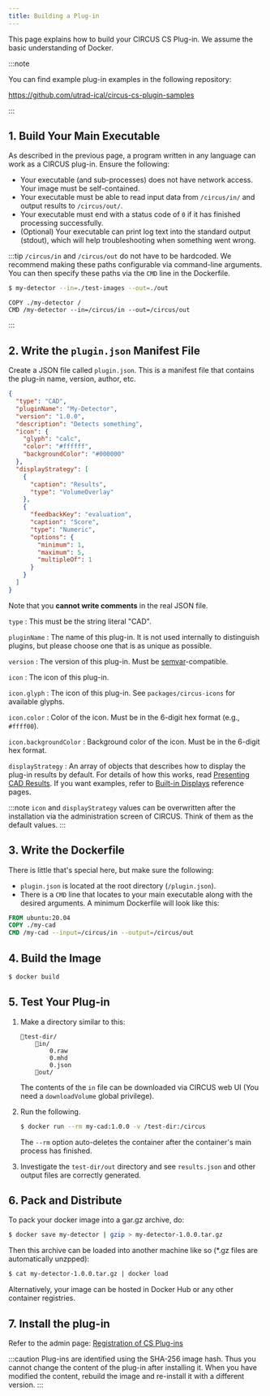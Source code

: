 ```yaml
---
title: Building a Plug-in
---
```


This page explains how to build your CIRCUS CS Plug-in. We assume the basic understanding of Docker.

:::note

You can find example plug-in examples in the following repository:

https://github.com/utrad-ical/circus-cs-plugin-samples

:::

## 1. Build Your Main Executable

As described in the previous page, a program written in any language can work as a CIRCUS plug-in. Ensure the following:

- Your executable (and sub-processes) does not have network access. Your image must be self-contained.
- Your executable must be able to read input data from `/circus/in/` and output results to `/circus/out/`.
- Your executable must end with a status code of `0` if it has finished processing successfully.
- (Optional) Your executable can print log text into the standard output (stdout), which will help troubleshooting when something went wrong.

:::tip
`/circus/in` and `/circus/out` do not have to be hardcoded. We recommend making these paths configurable via command-line arguments. You can then specify these paths via the `CMD` line in the Dockerfile.

```bash title="During the development..."
$ my-detector --in=./test-images --out=./out
```

```docker title="Dockerfile"
COPY ./my-detector /
CMD /my-detector --in=/circus/in --out=/circus/out
```

:::

## 2. Write the `plugin.json` Manifest File

Create a JSON file called `plugin.json`. This is a manifest file that contains the plug-in name, version, author, etc.

```json title="plugin.json"
{
  "type": "CAD",
  "pluginName": "My-Detector",
  "version": "1.0.0",
  "description": "Detects something",
  "icon": {
    "glyph": "calc",
    "color": "#ffffff",
    "backgroundColor": "#000000"
  },
  "displayStrategy": [
    {
      "caption": "Results",
      "type": "VolumeOverlay"
    },
    {
      "feedbackKey": "evaluation",
      "caption": "Score",
      "type": "Numeric",
      "options": {
        "minimum": 1,
        "maximum": 5,
        "multipleOf": 1
      }
    }
  ]
}
```

Note that you **cannot write comments** in the real JSON file.

`type`
: This must be the string literal "CAD".

`pluginName`
: The name of this plug-in. It is not used internally to distinguish plugins, but please choose one that is as unique as possible.

`version`
: The version of this plug-in. Must be [semvar](https://semver.org/)-compatible.

`icon`
: The icon of this plug-in.

`icon.glyph`
: The icon of this plug-in. See `packages/circus-icons` for available glyphs.

`icon.color`
: Color of the icon. Must be in the 6-digit hex format (e.g., `#ffff00`).

`icon.backgroundColor`
: Background color of the icon. Must be in the 6-digit hex format.

`displayStrategy`
: An array of objects that describes how to display the plug-in results by default. For details of how this works, read [Presenting CAD Results](./result-display.md). If you want examples, refer to [Built-in Displays](./displays/index.md) reference pages.

:::note
`icon` and `displayStrategy` values can be overwritten after the installation via the administration screen of CIRCUS. Think of them as the default values.
:::

## 3. Write the Dockerfile

There is little that's special here, but make sure the following:

- `plugin.json` is located at the root directory (`/plugin.json`).
- There is a `CMD` line that locates to your main executable along with the desired arguments. A minimum Dockerfile will look like this:

```dockerfile
FROM ubuntu:20.04
COPY ./my-cad
CMD /my-cad --input=/circus/in --output=/circus/out
```

## 4. Build the Image

```bash
$ docker build
```

## 5. Test Your Plug-in

1. Make a directory similar to this:

   ```
   📂test-dir/
       📂in/
           0.raw
           0.mhd
           0.json
       📂out/
   ```

   The contents of the `in` file can be downloaded via CIRCUS web UI (You need a `downloadVolume` global privilege).

2. Run the following.

   ```bash
   $ docker run --rm my-cad:1.0.0 -v /test-dir:/circus
   ```

   The `--rm` option auto-deletes the container after the container's main process has finished.

3. Investigate the `test-dir/out` directory and see `results.json` and other output files are correctly generated.

## 6. Pack and Distribute

To pack your docker image into a gar.gz archive, do:

```bash
$ docker save my-detector | gzip > my-detector-1.0.0.tar.gz
```

Then this archive can be loaded into another machine like so (\*.gz files are automatically unzpped):

```bash
$ cat my-detector-1.0.0.tar.gz | docker load
```

Alternatively, your image can be hosted in Docker Hub or any other container registries.

## 7. Install the plug-in

Refer to the admin page: [Registration of CS Plug-ins](../../admin/registration-cs-plugin.mdx)

:::caution
Plug-ins are identified using the SHA-256 image hash. Thus you cannot change the content of the plug-in after installing it. When you have modified the content, rebuild the image and re-install it with a different version.
:::
